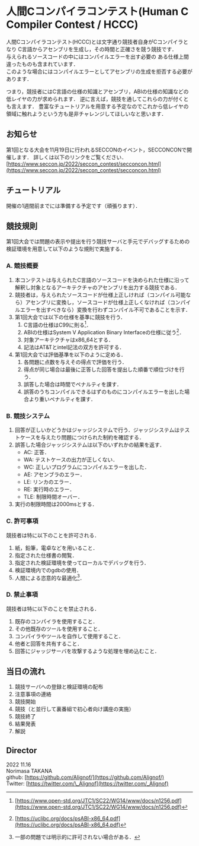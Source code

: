 # 人間Cコンパイラコンテスト(Human C Compiler Contest / HCCC)
人間Cコンパイラコンテスト(HCCC)とは文字通り競技者自身がCコンパイラとなり
C言語からアセンブリを生成し，その時間と正確さを競う競技です．  
与えられるソースコードの中にはコンパイルエラーを出す必要の
ある仕様上間違ったものも含まれています．  
このような場合にはコンパイルエラーとしてアセンブリの生成を拒否する必要があります．

つまり，競技者にはC言語の仕様の知識とアセンブリ，ABIの仕様の知識などの低レイヤの力が求められます．
逆に言えば，競技を通してこれらの力が付くとも言えます．
豊富なチュートリアルを用意する予定なのでこれから低レイヤの領域に触れようという方も是非チャレンジしてほしいなと思います．

## お知らせ
第1回となる大会を11月19日に行われるSECCONのイベント，SECCONCONで開催します．
詳しくは以下のリンクをご覧ください．
[https://www.seccon.jp/2022/seccon_contest/secconcon.html](https://www.seccon.jp/2022/seccon_contest/secconcon.html)

## チュートリアル
開催の1週間前までには準備する予定です（頑張ります）．

## 競技規則
第1回大会では問題の表示や提出を行う競技サーバと手元でデバッグするための検証環境を用意して以下のような規則で実施する．

### A. 競技概要
1. 本コンテストは与えられたC言語のソースコードを決められた仕様に沿って解釈し対象となるアーキテクチャのアセンブリを出力する競技である．
1. 競技者は，与えられたソースコードが仕様上正しければ（コンパイル可能なら）アセンブリに変換し，ソースコードが仕様上正しくなければ（コンパイルエラーを出すべきなら）変換を行わずコンパイル不可であることを示す．
1. 第1回大会では以下の仕様を基準に競技を行う．
    1. C言語の仕様はC99に則る[^C99]．
    1. ABIの仕様はSystem V Application Binary Interfaceの仕様に従う[^ABI]．
    1. 対象アーキテクチャはx86\_64とする．
    1. 記法はAT&Tとintel記法の双方を許可する．
1. 第1回大会では評価基準を以下のように定める．
    1. 各問題に点数を与えその得点で評価を行う．
    1. 得点が同じ場合は最後に正答した回答を提出した順番で順位づけを行う．
    1. 誤答した場合は時間でペナルティを課す．
    1. 誤答のうちコンパイルできるはずのものにコンパイルエラーを出した場合より重いペナルティを課す．

### B. 競技システム
1. 回答が正しいかどうかはジャッジシステムで行う．ジャッジシステムはテストケースを与えたり問題につけられた制約を確認する．
1. 誤答した場合ジャッジシステムは以下のいずれかの結果を返す．
    - AC: 正答．
    - WA: テストケースの出力が正しくない．
    - WC: 正しいプログラムにコンパイルエラーを出した．
    - AE: アセンブラのエラー．
    - LE: リンカのエラー．
    - RE: 実行時のエラー．
    - TLE: 制限時間オーバー．
1. 実行の制限時間は2000msとする．

[^C99]:[https://www.open-std.org/JTC1/SC22/WG14/www/docs/n1256.pdf](https://www.open-std.org/JTC1/SC22/WG14/www/docs/n1256.pdf)
[^ABI]:[https://uclibc.org/docs/psABI-x86_64.pdf](https://uclibc.org/docs/psABI-x86_64.pdf)

### C. 許可事項
競技者は特に以下のことを許可される．
1. 紙，鉛筆，電卓などを用いること．
1. 指定された仕様書の閲覧．
1. 指定された検証環境を使ってローカルでデバッグを行う．
1. 検証環境内でのgdbの使用．
1. 人間による恣意的な最適化[^1]．

[^1]: 一部の問題では明示的に許可されない場合がある．

### D. 禁止事項
競技者は特に以下のことを禁止される．
1. 既存のコンパイラを使用すること．
1. その他既存のツールを使用すること．
1. コンパイラやツールを自作して使用すること．
1. 他者と回答を共有すること．
1. 回答にジャッジサーバを攻撃するような処理を埋め込むこと．

## 当日の流れ
1. 競技サーバへの登録と検証環境の配布
1. 注意事項の連絡
1. 競技開始
1. 競技（と並行して裏番組で初心者向け講座の実施）
1. 競技終了
1. 結果発表
1. 解説

## Director
2022 11.16  
Norimasa TAKANA  
github: [https://github.com/Alignof/](https://github.com/Alignof/)  
Twitter: [https://twitter.com/\_Alignof](https://twitter.com/_Alignof)  
